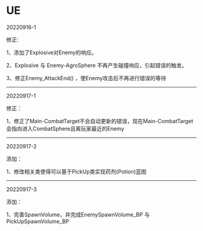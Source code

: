 # UE

20220916-1

修正:

1、添加了Explosive对Enemy的响应。

2、Explosive 与 Enemy-AgroSphere 不再产生碰撞响应，引起错误的触发。

3、修正Enemy_AttackEnd() ，使Enemy攻击后不再进行错误的等待

----------
20220917-1

修正：

1、修正了Main-CombatTarget不会自动更新的错误，现在Main-CombatTarget会指向进入CombatSphere且离玩家最近的Enemy

----------
20220917-2

添加：

1、修改相关类使得可以基于PickUp类实现药剂(Potion)蓝图

----------
20220917-3

添加：

1、完善SpawnVolume，并完成EnemySpawnVolume_BP 与 PickUpSpawnVolume_BP